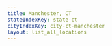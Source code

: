```yaml
---
title: Manchester, CT
stateIndexKey: state-ct
cityIndexKey: city-ct-manchester
layout: list_all_locations
---
```

